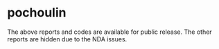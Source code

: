 # pochoulin
The above reports and codes are available for public release. The other reports are hidden due to the NDA issues. 
